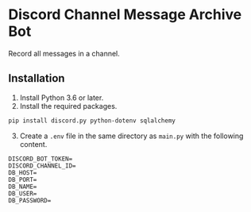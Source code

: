 # Discord Channel Message Archive Bot
Record all messages in a channel.

## Installation
1. Install Python 3.6 or later.
2. Install the required packages.
```bash
pip install discord.py python-dotenv sqlalchemy
```
3. Create a `.env` file in the same directory as `main.py` with the following content.
```
DISCORD_BOT_TOKEN=
DISCORD_CHANNEL_ID=
DB_HOST=
DB_PORT=
DB_NAME=
DB_USER=
DB_PASSWORD=
```


